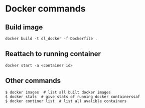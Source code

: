 # Docker commands

## Build image

```
docker build -t dl_docker -f Dockerfile .
```

## Reattach to running container

```
docker start -a <container id>
```

## Other commands

```
$ docker images  # list all built docker images
$ docker stats  # give stats of running docker containerssaf
$ docker continer list  # list all avalible containers
```
